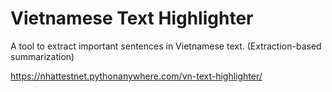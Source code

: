 # Vietnamese Text Highlighter

A tool to extract important sentences in Vietnamese text. (Extraction-based summarization)

https://nhattestnet.pythonanywhere.com/vn-text-highlighter/
